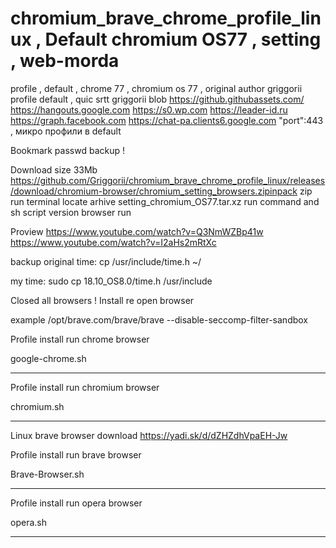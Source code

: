 # chromium_brave_chrome_profile_linux , Default chromium OS77 , setting , web-morda
profile , default , chrome 77 , chromium os 77 , original author griggorii profile default , quic srtt griggorii blob https://github.githubassets.com/ https://hangouts.google.com https://s0.wp.com https://leader-id.ru https://graph.facebook.com https://chat-pa.clients6.google.com "port":443 , микро профили в default

Bookmark passwd backup !

Download size 33Mb https://github.com/Griggorii/chromium_brave_chrome_profile_linux/releases/download/chromium-browser/chromium_setting_browsers.zipinpack zip run terminal locate arhive setting_chromium_OS77.tar.xz run command and sh script version browser run 

Proview https://www.youtube.com/watch?v=Q3NmWZBp41w https://www.youtube.com/watch?v=I2aHs2mRtXc

backup original time: cp /usr/include/time.h ~/

my time: sudo cp 18.10_OS8.0/time.h /usr/include

Closed all browsers ! Install re open browser

example /opt/brave.com/brave/brave --disable-seccomp-filter-sandbox

Profile install run chrome browser

google-chrome.sh

------------------------------------------------------

Profile install run chromium browser

chromium.sh

------------------------------------------------------

Linux brave browser download https://yadi.sk/d/dZHZdhVpaEH-Jw

Profile install run brave browser

Brave-Browser.sh

------------------------------------------------------

Profile install run opera browser

opera.sh

------------------------------------------------------
